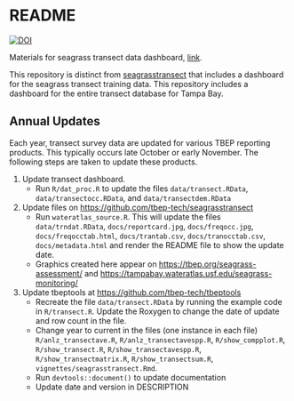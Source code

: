 
# README

[![DOI](https://zenodo.org/badge/319050934.svg)](https://zenodo.org/badge/latestdoi/319050934)

Materials for seagrass transect data dashboard, [link](https://shiny.tbep.org/seagrasstransect-dash/).

This repository is distinct from [seagrasstransect](https://github.com/tbep-tech/seagrasstransect) that includes a dashboard for the seagrass transect training data. This repository includes a dashboard for the entire transect database for Tampa Bay. 

## Annual Updates

Each year, transect survey data are updated for various TBEP reporting products.  This typically occurs late October or early November.  The following steps are taken to update these products. 

1.  Update transect dashboard.
    - Run `R/dat_proc.R` to update the files `data/transect.RData`, `data/transectocc.RData`, and `data/transectdem.RData`
1.  Update files on <https://github.com/tbep-tech/seagrasstransect>
    - Run `wateratlas_source.R`.  This will update the files `data/trndat.RData`, `docs/reportcard.jpg`, `docs/freqocc.jpg`, `docs/freqocctab.html`, `docs/trantab.csv`, `docs/tranocctab.csv`, `docs/metadata.html` and render the README file to show the update date. 
    - Graphics created here appear on <https://tbep.org/seagrass-assessment/> and <https://tampabay.wateratlas.usf.edu/seagrass-monitoring/>
1.  Update tbeptools at <https://github.com/tbep-tech/tbeptools>
    - Recreate the file `data/transect.RData` by running the example code in `R/transect.R`.  Update the Roxygen to change the date of update and row count in the file.
    - Change year to current in the files (one instance in each file) `R/anlz_transectave.R`, `R/anlz_transectavespp.R`, `R/show_compplot.R`, `R/show_transect.R`, `R/show_transectavespp.R`, `R/show_transectmatrix.R`, `R/show_transectsum.R`, `vignettes/seagrasstransect.Rmd`. 
    - Run `devtools::document()` to update documentation
    - Update date and version in DESCRIPTION